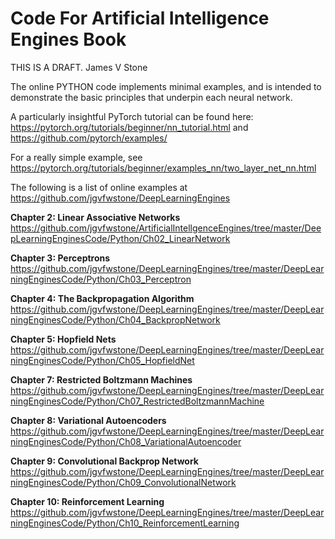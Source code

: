 # Code For Artificial Intelligence Engines Book

THIS IS A DRAFT.
 	James V Stone

The online PYTHON code implements minimal examples, and is intended to demonstrate the basic principles that underpin each neural network. 

A particularly insightful PyTorch tutorial can be found here:
	https://pytorch.org/tutorials/beginner/nn_tutorial.html
and
	https://github.com/pytorch/examples/

For a really simple example, see 
	https://pytorch.org/tutorials/beginner/examples_nn/two_layer_net_nn.html

The following is a list of online examples at
	https://github.com/jgvfwstone/DeepLearningEngines

**Chapter 2: Linear Associative Networks**
https://github.com/jgvfwstone/ArtificialIntellgenceEngines/tree/master/DeepLearningEnginesCode/Python/Ch02_LinearNetwork

**Chapter 3: Perceptrons** 
https://github.com/jgvfwstone/DeepLearningEngines/tree/master/DeepLearningEnginesCode/Python/Ch03_Perceptron

**Chapter 4: The Backpropagation Algorithm**
https://github.com/jgvfwstone/DeepLearningEngines/tree/master/DeepLearningEnginesCode/Python/Ch04_BackpropNetwork

**Chapter 5: Hopfield Nets**
https://github.com/jgvfwstone/DeepLearningEngines/tree/master/DeepLearningEnginesCode/Python/Ch05_HopfieldNet

**Chapter 7: Restricted Boltzmann Machines**
https://github.com/jgvfwstone/DeepLearningEngines/tree/master/DeepLearningEnginesCode/Python/Ch07_RestrictedBoltzmannMachine

**Chapter 8: Variational Autoencoders**
https://github.com/jgvfwstone/DeepLearningEngines/tree/master/DeepLearningEnginesCode/Python/Ch08_VariationalAutoencoder

**Chapter 9: Convolutional Backprop Network**
https://github.com/jgvfwstone/DeepLearningEngines/tree/master/DeepLearningEnginesCode/Python/Ch09_ConvolutionalNetwork

**Chapter 10: Reinforcement Learning**
https://github.com/jgvfwstone/DeepLearningEngines/tree/master/DeepLearningEnginesCode/Python/Ch10_ReinforcementLearning
